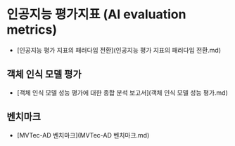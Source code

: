 # 인공지능 평가지표 (AI evaluation metrics)



- [인공지능 평가 지표의 패러다임 전환](인공지능 평가 지표의 패러다임 전환.md)


## 객체 인식 모델 평가

- [객체 인식 모델 성능 평가에 대한 종합 분석 보고서](객체 인식 모델 성능 평가.md)


## 벤치마크

- [MVTec-AD 벤치마크](MVTec-AD 벤치마크.md)
